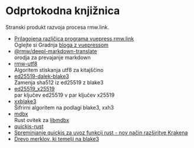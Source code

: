 # Odprtokodna knjižnica

Stranski produkt razvoja procesa rmw.link.

* [Prilagojena različica programa vuepress rmw.link](https://github.com/rmw-link/blog-vuepress2)  
  Oglejte si Gradnja [bloga z vuepressom](/log/2020-11-29-vuepress.html)
* [@rmw/deepl-markdown-translate](https://www.npmjs.com/package/@rmw/deepl-markdown-translate)  
  orodja za prevajanje markdown
* [rmw-utf8](https://docs.rs/crate/rmw-utf8)  
  Algoritem stiskanja utf8 za kitajščino
* [ed25519-dalek-blake3](https://github.com/rmw-lib/ed25519_x25519)  
  Zamenja sha512 iz ed25519 z blake3
* [ed25519_x25519](https://github.com/rmw-lib/ed25519_x25519)  
  par ključev ed25519 v par ključev x25519
* [xxblake3](https://docs.rs/crate/xxblake3)  
  Šifrirni algoritem na podlagi blake3, xxh3
* [mdbx](https://docs.rs/crate/mdbx)  
  Rust ovitek za [libmdbx](https://github.com/erthink/libmdbx)
* [quickjs-rust](https://github.com/rmw-lib/quickjs-rust)
* [Spreminjanje quickjs za uvoz funkcij rust - nov način razširitve Krakena](/log/2022-04-29-quickjs-rust.html)
* [Drevo merklov, ki temelji na blake3](/log/2022-06-02-blake3_merkle.html)